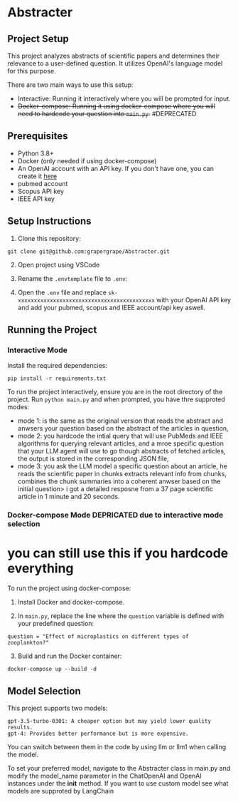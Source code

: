 # Abstracter

## Project Setup

This project analyzes abstracts of scientific papers and determines their relevance to a user-defined question. It utilizes OpenAI's language model for this purpose.

There are two main ways to use this setup:

- Interactive: Running it interactively where you will be prompted for input.
- ~~Docker-compose: Running it using docker-compose where you will need to hardcode your question into `main.py`.~~ #DEPRECATED 

## Prerequisites

- Python 3.8+ 
- Docker (only needed if using docker-compose)
- An OpenAI account with an API key. If you don't have one, you can create it [here](https://platform.openai.com/account/api-keys)
- pubmed account
- Scopus API key
- IEEE API key

## Setup Instructions

1. Clone this repository:

`git clone git@github.com:grapergrape/Abstracter.git`


2. Open project using VSCode


3. Rename the `.envtemplate` file to `.env`:


4. Open the `.env` file and replace `sk-xxxxxxxxxxxxxxxxxxxxxxxxxxxxxxxxxxxxxxxxxxx` with your OpenAI API key and add your pubmed, scopus and IEEE account/api key aswell.

## Running the Project

### Interactive Mode

Install the required dependencies:

`pip install -r requirements.txt`


To run the project interactively, ensure you are in the root directory of the project. Run `python main.py` and when prompted, you have thre supproted modes: 
- mode 1: is the same as the original version that reads the abstract and anwsers your question based on the abstract of the articles in question,
- mode 2: you hardcode the intial query that will use PubMeds and IEEE algorithms for querying relevant articles, and a mroe specific question that your LLM agent will use to go though abstracts of fetched articles, the output is stored in the corresponding JSON file,
- mode 3: you ask the LLM model a specific question about an article, he reads the scientific paper in chunks extracts relevant info from chunks, combines the chunk summaries into a coherent anwser based on the initial question> i got a detailed resposne from a 37 page scientific article in 1 minute and 20 seconds.

### Docker-compose Mode DEPRICATED due to interactive mode selection
# you can still use this if you hardcode everything 
To run the project using docker-compose:

1. Install Docker and docker-compose.

2. In `main.py`, replace the line where the `question` variable is defined with your predefined question:


`question = "Effect of microplastics on different types of zooplankton?"`

3. Build and run the Docker container:

`docker-compose up --build -d`

## Model Selection

This project supports two models:

    gpt-3.5-turbo-0301: A cheaper option but may yield lower quality results.
    gpt-4: Provides better performance but is more expensive.

You can switch between them in the code by using llm or llm1 when calling the model.

To set your preferred model, navigate to the Abstracter class in main.py and modify the model_name parameter in the ChatOpenAI and OpenAI instances under the __init__ method.
If you want to use custom model see what models are supproted by LangChain

